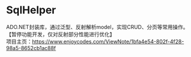 # SqlHelper
ADO.NET封装库，通过泛型、反射解析model，实现CRUD、分页等常用操作。  
【暂停功能开发，仅对反射部分性能进行优化】  
项目主页：https://www.enjoycodes.com/ViewNote/1bfa4e54-802f-4f28-98a5-8652cb1ac88f  